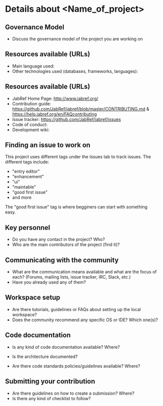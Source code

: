 # Details about <Name_of_project>

## Governance Model 

  * Discuss the governance model of the project you are working on


## Resources available (URLs)

  * Main language used:
  * Other technologies used (databases, frameworks, languages):

## Resources available (URLs)

  * JabRef Home Page: http://www.jabref.org/
  * Contribution guide: https://github.com/JabRef/jabref/blob/master/CONTRIBUTING.md
   & https://help.jabref.org/en/FAQcontributing
  * Issue tracker: https://github.com/JabRef/jabref/issues
  * Code of conduct: 
  * Development wiki: 

## Finding an issue to work on
  
  This project uses different tags under the Issues tab to track issues. The different tags include: 
  * "entry editor" 
  * "enhancement"
  * "ui"
  * "maintable"
  * "good first issue"
  * and more
  
  The "good first issue" tag is where begginers can start with something easy.
    
## Key personnel

  * Do you have any contact in the project? Who?
  * Who are the main contributors of the project (find it)?
  
## Communicating with the community
  
  * What are the communication means available and what are the focus of each? (Forums, mailing lists, issue tracker, IRC, Slack, etc.)
  * Have you already used any of them?

## Workspace setup

  * Are there tutorials, guidelines or FAQs about setting up the local workspace?
  * Does the community recommend any specific OS or IDE? Which one(s)?

## Code documentation
  
   * Is any kind of code documentation available? Where?
    
   * Is the architecture documented?
   * Are there code standards policies/guidelines available? Where?
    
## Submitting your contribution

  * Are there guidelines on how to create a submission? Where?
  * Is there any kind of checklist to follow?
